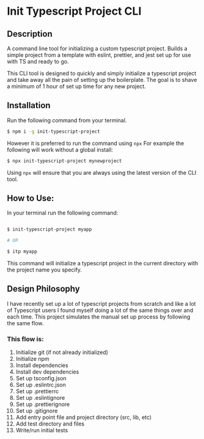 # Init Typescript Project CLI

## Description

A command line tool for initializing a custom typescript project. Builds a simple project from a template with eslint, prettier, and jest set up for use with TS and ready to go.

This CLI tool is designed to quickly and simply initialize a typescript project and take away all the pain of setting up the boilerplate. The goal is to shave a minimum of 1 hour of set up time for any new project.

## Installation 
Run the following command from your terminal. 
```bash
$ npm i -g init-typescript-project

```

However it is preferred to run the command using `npx`
For example the following will work without a global install: 
```bash
$ npx init-typescript-project mynewproject
```
Using `npx` will ensure that you are always using the latest version of the CLI tool. 


## How to Use:
In your terminal run the following command:
```bash

$ init-typescript-project myapp

# OR

$ itp myapp

```

This command will initialize a typescript project in the current directory with the project name you specify.

## Design Philosophy

I have recently set up a lot of typescript projects from scratch and like a lot of Typescript users I found myself doing a lot of the same things over and each time. This project simulates the manual set up process by following the same flow. 

### This flow is: 

1. Initialize git (if not already initialized)
2. Initialize npm 
3. Install dependencies
4. Install dev dependencies
5. Set up tsconfig.json
6. Set up .eslintrc.json
7. Set up .prettierrc
8. Set up .eslintignore
9. Set up .prettierignore
10. Set up .gitignore
11. Add entry point file and project directory (src, lib, etc)
12. Add test directory and files
13. Write/run initial tests 
